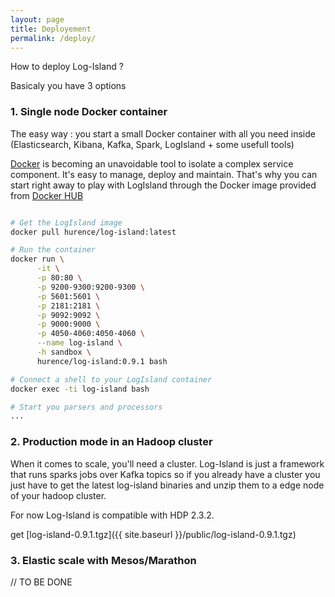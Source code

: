 ```yaml
---
layout: page
title: Deployement
permalink: /deploy/
---
```


How to deploy Log-Island ?

Basicaly you have 3 options

### 1. Single node Docker container
The easy way : you start a small Docker container with all you need inside (Elasticsearch, Kibana, Kafka, Spark, LogIsland + some usefull tools)

[Docker](https://www.docker.com) is becoming an unavoidable tool to isolate a complex service component. It's easy to manage, deploy and maintain. That's why you can start right away to play with LogIsland through the Docker image provided from [Docker HUB](https://hub.docker.com/r/hurence/log-island/)

```sh

# Get the LogIsland image
docker pull hurence/log-island:latest

# Run the container
docker run \
      -it \
      -p 80:80 \
      -p 9200-9300:9200-9300 \
      -p 5601:5601 \
      -p 2181:2181 \
      -p 9092:9092 \
      -p 9000:9000 \
      -p 4050-4060:4050-4060 \
      --name log-island \
      -h sandbox \
      hurence/log-island:0.9.1 bash

# Connect a shell to your LogIsland container
docker exec -ti log-island bash

# Start you parsers and processors
...

```


### 2. Production mode in an Hadoop cluster
When it comes to scale, you'll need a cluster. Log-Island is just a framework that runs sparks jobs over Kafka topics so if you already have a cluster you just have to get the latest log-island binaries and unzip them to a edge node of your hadoop cluster.

For now Log-Island is compatible with HDP 2.3.2.

get [log-island-0.9.1.tgz]({{ site.baseurl }}/public/log-island-0.9.1.tgz)


### 3. Elastic scale with Mesos/Marathon
// TO BE DONE